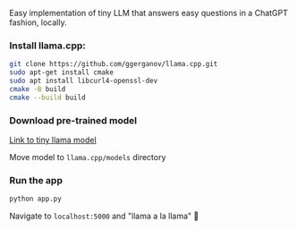 Easy implementation of tiny LLM that answers easy questions in a ChatGPT fashion, locally.

### Install llama.cpp:

```sh
git clone https://github.com/ggerganov/llama.cpp.git
sudo apt-get install cmake
sudo apt install libcurl4-openssl-dev
cmake -B build
cmake --build build
```

### Download pre-trained model

[Link to tiny llama model](https://cdn-lfs-us-1.hf.co/repos/6c/c2/6cc203a4b605b1f54529984e310dd5d122bd444bc30b4123a35527d02845d4cb/9fecc3b3cd76bba89d504f29b616eedf7da85b96540e490ca5824d3f7d2776a0?response-content-disposition=attachment%3B+filename*%3DUTF-8%27%27tinyllama-1.1b-chat-v1.0.Q4_K_M.gguf%3B+filename%3D%22tinyllama-1.1b-chat-v1.0.Q4_K_M.gguf%22%3B&Expires=1745585148&Policy=eyJTdGF0ZW1lbnQiOlt7IkNvbmRpdGlvbiI6eyJEYXRlTGVzc1RoYW4iOnsiQVdTOkVwb2NoVGltZSI6MTc0NTU4NTE0OH19LCJSZXNvdXJjZSI6Imh0dHBzOi8vY2RuLWxmcy11cy0xLmhmLmNvL3JlcG9zLzZjL2MyLzZjYzIwM2E0YjYwNWIxZjU0NTI5OTg0ZTMxMGRkNWQxMjJiZDQ0NGJjMzBiNDEyM2EzNTUyN2QwMjg0NWQ0Y2IvOWZlY2MzYjNjZDc2YmJhODlkNTA0ZjI5YjYxNmVlZGY3ZGE4NWI5NjU0MGU0OTBjYTU4MjRkM2Y3ZDI3NzZhMD9yZXNwb25zZS1jb250ZW50LWRpc3Bvc2l0aW9uPSoifV19&Signature=EP9EEcLawO18pimqMfilVlmEGpXZA2tfhgMa4PMNP6WxQyLRAfP%7Et91TSSCD%7Eb82i-GtPmk19PWcHM3Nw9t58m-abWmGJkbZaWnSfAfmK%7ERfC7oLIyJPivsHesbuOm76bhAqc1k1N96GCNY9f-LMJdNG8bi5C80n2r%7EPnLcWuCw8-AjVdmnpMxLmRxNSIS9AhRUj5Q5fOxcshcd-HHW7qys2zAVmoKa4M9f5P3JRj2WKLincjo8ItS0pgoNLnW%7EupIhm9SZfeLtjdaQ5fTtcR1UiwOyryEWXM5hfWAZCQZlaRUujkSu8%7E4P-ucoP-oKWUx-XHlZMahILvhn9nKKjpg__&Key-Pair-Id=K24J24Z295AEI9)

Move model to `llama.cpp/models` directory  

### Run the app
```sh
python app.py
```
Navigate to `localhost:5000` and "llama a la llama" 🦙